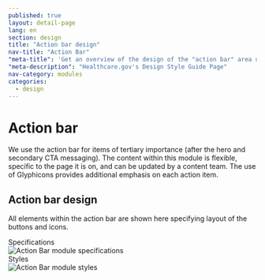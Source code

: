 ```yaml
---
published: true
layout: detail-page
lang: en
section: design
title: "Action bar design"
nav-title: "Action Bar"
"meta-title": 'Get an overview of the design of the "action bar" area used on HealthCare.gov landing pages'
"meta-description": "Healthcare.gov's Design Style Guide Page"
nav-category: modules
categories:
  - design
---
```


# Action bar

<div class="intro">
We use the action bar for items of tertiary importance (after the hero and secondary CTA messaging). The content within this module is flexible, specific to the page it is on, and can be updated by a content team.  The use of Glyphicons provides additional emphasis on each action item.
</div>

<div class="hr"></div>

## Action bar design

All elements within the action bar are shown here specifying layout of the buttons and icons.

<div class="caption">Specifications</div>
<img class="full" src="{{site.baseurl}}/images/design/modules/action-bar/1_ABSpecs.png" alt="Action Bar module specifications"/>

<div class="caption">Styles</div>
<img class="full" src="{{site.baseurl}}/images/design/modules/action-bar/2_ABStyles.png" alt="Action Bar module styles"/>
